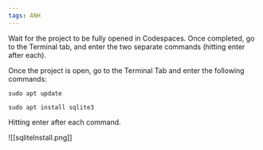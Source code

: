 ```yaml
---
tags: ANH
---
```

Wait for the project to be fully opened in Codespaces. Once completed, go to the Terminal tab, and enter the two separate commands (hitting enter after each).

Once the project is open, go to the Terminal Tab and enter the following commands:

`sudo apt update`

`sudo apt install sqlite3`

Hitting enter after each command.

![[sqliteInstall.png]]